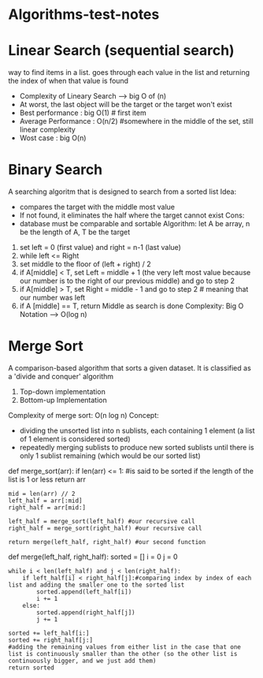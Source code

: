 # Algorithms-test-notes
# Linear Search (sequential search)
way to find items in a list. goes through each value in the list and returning the index of when that value is found
- Complexity of Lineary Search --> big O of (n) 
- At worst, the last object will be the target or the target won't exist
- Best performance : big O(1) # first item
- Average Performance : O(n/2) #somewhere in the middle of the set, still linear complexity
- Wost case : big O(n)

# Binary Search
A searching algoritm that is designed to search from a sorted list
Idea:
- compares the target with the middle most value
- If not found, it eliminates the half where the target cannot exist
Cons:
- database must be comparable and sortable
Algorithm:
let A be array, n be the length of A, T be the target
1. set left = 0 (first value) and right = n-1 (last value)
2. while left <= Right
3. set middle to the floor of (left + right) / 2
4. if A[middle] < T, set Left = middle + 1 (the very left most value because our number is to the right of our previous middle) and go to step 2 
5. if A[middle] > T, set Right = middle - 1 and go to step 2 # meaning that our number was left
6. if A [middle] == T, return Middle as search is done 
Complexity: Big O Notation --> O(log n)

# Merge Sort
A comparison-based algorithm that sorts a given dataset. It is classified as a 'divide and conquer' algorithm
1. Top-down implementation
2. Bottom-up Implementation

Complexity of merge sort: O(n log n) 
Concept:
- dividing the unsorted list into n sublists, each containing 1 element (a list of 1 element is considered sorted)
- repeatedly merging sublists to produce new sorted sublists until there is only 1 sublist remaining (which would be our sorted list)


def merge_sort(arr):
    if len(arr) <= 1: #is said to be sorted if the length of the list is 1 or less
        return arr
    
    mid = len(arr) // 2
    left_half = arr[:mid]
    right_half = arr[mid:]

    left_half = merge_sort(left_half) #our recursive call
    right_half = merge_sort(right_half) #our recursive call

    return merge(left_half, right_half) #our second function


def merge(left_half, right_half):
    sorted = []
    i = 0
    j = 0
    
    while i < len(left_half) and j < len(right_half):
        if left_half[i] < right_half[j]:#comparing index by index of each list and adding the smaller one to the sorted list 
            sorted.append(left_half[i])
            i += 1
        else:
            sorted.append(right_half[j])
            j += 1
    
    sorted += left_half[i:] 
    sorted += right_half[j:]
    #adding the remaining values from either list in the case that one list is continuously smaller than the other (so the other list is continuously bigger, and we just add them)
    return sorted


